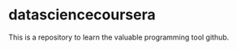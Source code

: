 datasciencecoursera
===================

This is a repository to learn the valuable programming tool github.
